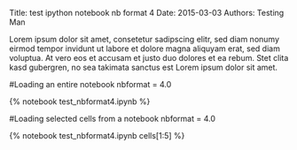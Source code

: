 Title: test ipython notebook nb format 4
Date: 2015-03-03
Authors: Testing Man


Lorem ipsum dolor sit amet, consetetur sadipscing elitr, sed diam nonumy eirmod
tempor invidunt ut labore et dolore magna aliquyam erat, sed diam voluptua. At
vero eos et accusam et justo duo dolores et ea rebum. Stet clita kasd gubergren,
no sea takimata sanctus est Lorem ipsum dolor sit amet.

#Loading an entire notebook nbformat = 4.0

{% notebook test_nbformat4.ipynb %}

#Loading selected cells from a notebook nbformat = 4.0

{% notebook test_nbformat4.ipynb cells[1:5] %}